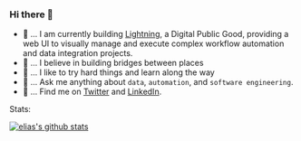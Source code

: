 ### Hi there 👋

- 🐤 ... I am currently building [Lightning](https://demo.openfn.org/), a Digital Public Good, providing a web UI to visually manage and execute complex workflow automation and data integration projects.
- 🌁 ... I believe in building bridges between places
- 🏃 ... I like to try hard things and learn along the way
- 💬 ... Ask me anything about `data`, `automation`, and `software engineering`.
- 💌 ... Find me on [Twitter](https://twitter.com/eliaswalyba) and [LinkedIn](https://www.linkedin.com/in/eliaswalyba/).

Stats:

[![elias's github stats](https://github-readme-stats.vercel.app/api?username=elias-ba&show_icons=true&count_private=true&line_height=30)](https://github.com/anuraghazra/github-readme-stats)
